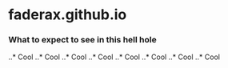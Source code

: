 # faderax.github.io
### What to expect to see in this hell hole
..* Cool
..* Cool
..* Cool
..* Cool
..* Cool
..* Cool
..* Cool
..* Cool